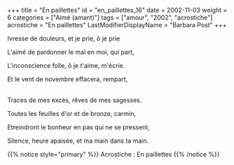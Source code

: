 +++
title = "En paillettes"
id = "en_paillettes_16"
date = 2002-11-03
weight = 6
categories = ["Aimé (amant)"]
tags = ["amour", "2002", "acrostiche"]
acrostiche = "En paillettes"
LastModifierDisplayName = "Barbara Post"
+++

Ivresse de douleurs, et je prie, ô je prie

L'aimé de pardonner le mal en moi, qui part,

L'inconscience folle, ô je t'aime, m'écrie.

Et le vent de novembre effacera, rempart,

 \
Traces de mes excès, rêves de mes sagesses.

Toutes les feuilles d'or et de bronze, carmin,

Etreindront le bonheur en pas qui ne se pressent,

Silence, heure apaisée, et ma main dans ta main.

{{% notice style="primary" %}}
Acrostiche : En paillettes
{{% /notice %}}
